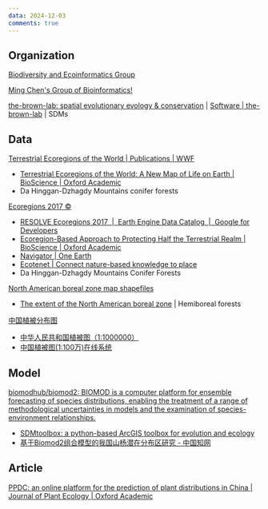```yaml
---
data: 2024-12-03
comments: true
---
```


## Organization

[Biodiversity and Ecoinformatics Group](https://ecoinfor.github.io/cn.html)

[Ming Chen's Group of Bioinformatics!](https://bis.zju.edu.cn/binfo/index.htm)

[the-brown-lab: spatial evolutionary evology & conservation](https://www.jasonleebrown.org/) | [Software | the-brown-lab](https://www.jasonleebrown.org/software) | SDMs

## Data

[Terrestrial Ecoregions of the World | Publications | WWF](https://www.worldwildlife.org/publications/terrestrial-ecoregions-of-the-world)

- [Terrestrial Ecoregions of the World: A New Map of Life on Earth | BioScience | Oxford Academic](https://academic.oup.com/bioscience/article/51/11/933/227116)
- Da Hinggan-Dzhagdy Mountains conifer forests

[Ecoregions 2017 ©](https://ecoregions.appspot.com/)

- [RESOLVE Ecoregions 2017  |  Earth Engine Data Catalog  |  Google for Developers](https://developers.google.com/earth-engine/datasets/catalog/RESOLVE_ECOREGIONS_2017)
- [Ecoregion-Based Approach to Protecting Half the Terrestrial Realm | BioScience | Oxford Academic](https://academic.oup.com/bioscience/article/67/6/534/3102935?login=false)
- [Navigator | One Earth](https://www.oneearth.org/navigator/)
- [Ecotenet | Connect nature-based knowledge to place](https://www.ecotenet.org/)
- Da Hinggan-Dzhagdy Mountains Conifer Forests

[North American boreal zone map shapefiles](https://natural-resources.canada.ca/our-natural-resources/forests/sustainable-forest-management/boreal-forest/north-american-boreal-zone-map-shapefiles/14252)

- [The extent of the North American boreal zone](https://cdnsciencepub.com/doi/abs/10.1139/A09-004) | Hemiboreal forests

[中国植被分布图](https://www.plantplus.cn/dsite/zhibei/b12.html)

- [中华人民共和国植被图（1:1000000）](https://www.plantplus.cn/doi/10.12282/plantdata.0155)
- [中国植被图(1:100万)在线系统](http://nsii.org.cn/2017/chinavegetaion.php) 

## Model

[biomodhub/biomod2: BIOMOD is a computer platform for ensemble forecasting of species distributions, enabling the treatment of a range of methodological uncertainties in models and the examination of species-environment relationships.](https://github.com/biomodhub/biomod2)

- [SDMtoolbox: a python-based ArcGIS toolbox for evolution and ecology](https://www.sdmtoolbox.org/)
- [基于Biomod2组合模型的我国山杨潜在分布区研究 - 中国知网](https://kns.cnki.net/kcms2/article/abstract?v=WStw-Pbchow-5b4bvMBe7nm59b4v8I2PPWwXh3u0NIZLF6Ga4r4ZEakKvhO1HTWLHyNo4lmHjqKEB1oWKmxN_7kaFhlLtSckWltfRVcnyhtovDOSNCMOHaH1QWNhbupgzLB9ND1SA2VsNglGKrcwxw==&uniplatform=NZKPT&language=CHS)

## Article

[PPDC: an online platform for the prediction of plant distributions in China | Journal of Plant Ecology | Oxford Academic](https://academic.oup.com/jpe/article/17/6/rtae094/7821111?login=true)


